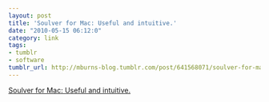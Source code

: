```yaml
---
layout: post
title: 'Soulver for Mac: Useful and intuitive.'
date: "2010-05-15 06:12:0"
category: link
tags:
- tumblr
- software
tumblr_url: http://mburns-blog.tumblr.com/post/641568071/soulver-for-mac-useful-and-intuitive
---
```


<a href="http://www.acqualia.com/soulver/">Soulver for Mac: Useful and intuitive.</a>

